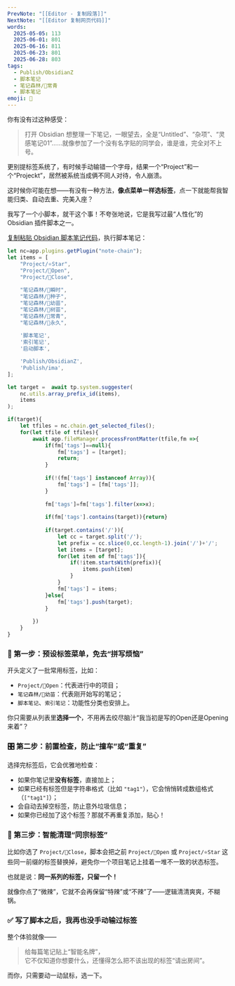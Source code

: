 ```yaml
---
PrevNote: "[[Editor - 复制段落]]"
NextNote: "[[Editor 复制网页代码]]"
words:
  2025-05-05: 113
  2025-06-01: 801
  2025-06-16: 811
  2025-06-23: 801
  2025-06-28: 803
tags:
  - Publish/ObsidianZ
  - 脚本笔记
  - 笔记森林/🌲常青
  - 脚本笔记
emoji: 📣
---
```


你有没有过这种感受：

> 打开 Obsidian 想整理一下笔记，一眼望去，全是“Untitled”、“杂项”、“灵感笔记01”……就像参加了一个没有名字贴的同学会，谁是谁，完全对不上号。

更别提标签系统了，有时候手动输错一个字母，结果一个“Project”和一个“Projeckt”，居然被系统当成俩不同人对待，令人崩溃。

这时候你可能在想——有没有一种方法，**像点菜单一样选标签**，点一下就能帮我智能归类、自动去重、完美入座？

我写了一个小脚本，就干这个事！不夸张地说，它是我写过最“人性化”的 Obsidian 插件脚本之一。

[复制粘贴 Obsidian 脚本笔记代码](https://mp.weixin.qq.com/s/hn5tGVlzYAMJ7OXySNH3gQ)，执行脚本笔记：

```js //templater
let nc=app.plugins.getPlugin("note-chain");
let items = [
	"Project/⭐Star",
	"Project/📖Open", 
	"Project/📕Close",
	
	"笔记森林/🎵瞬时",
	"笔记森林/🌰种子", 
	"笔记森林/🌱幼苗", 
	"笔记森林/🌴树苗", 
	"笔记森林/🌲常青", 
	"笔记森林/🎼永久", 
	
	'脚本笔记',
	'索引笔记',
	'启动脚本',

	'Publish/ObsidianZ',
	'Publish/ima',
];

let target =  await tp.system.suggester(
	nc.utils.array_prefix_id(items),
	items
);

if(target){
	let tfiles = nc.chain.get_selected_files();
	for(let tfile of tfiles){
		await app.fileManager.processFrontMatter(tfile,fm =>{
			if(fm['tags']==null){
				fm['tags'] = [target];
				return;
			}
			
			if(!(fm['tags'] instanceof Array)){
				fm['tags'] = [fm['tags']];
			}
			
			fm['tags']=fm['tags'].filter(x=>x);
			
			if(fm['tags'].contains(target)){return}
			
			if(target.contains('/')){
				let cc = target.split('/');
				let prefix = cc.slice(0,cc.length-1).join('/')+'/';
				let items = [target];
				for(let item of fm['tags']){
					if(!item.startsWith(prefix)){
						items.push(item)
					}
				}
				fm['tags'] = items;
			}else{
				fm['tags'].push(target);
			}
			
		})
	}
}
```


### 🧩 第一步：预设标签菜单，免去“拼写烦恼”

开头定义了一批常用标签，比如：

- `Project/📖Open`：代表进行中的项目；
- `笔记森林/🌱幼苗`：代表刚开始写的笔记；
- `脚本笔记`、`索引笔记`：功能性分类也安排上。

你只需要从列表里**选择一个**，不用再去绞尽脑汁“我当初是写的Open还是Opening来着”？

### 🎛 第二步：前置检查，防止“撞车”或“重复”

选择完标签后，它会优雅地检查：

- 如果你笔记里**没有标签**，直接加上；
- 如果已经有标签但是字符串格式（比如 `"tag1"`），它会悄悄转成数组格式（`["tag1"]`）；
- 会自动去掉空标签，防止意外垃圾信息；
- 如果你已经加了这个标签？那就不再重复添加，贴心！

### 🧹 第三步：智能清理“同宗标签”

比如你选了 `Project/📕Close`，脚本会把之前 `Project/📖Open` 或 `Project/⭐Star` 这些同一前缀的标签替换掉，避免你一个项目笔记上挂着一堆不一致的状态标签。

也就是说：**同一系列的标签，只留一个！**  

就像你点了“微辣”，它就不会再保留“特辣”或“不辣”了——逻辑清清爽爽，不糊锅。

### ✅ 写了脚本之后，我再也没手动输过标签

整个体验就像——

> 给每篇笔记贴上“智能名牌”，  
> 它不仅知道你想要什么，还懂得怎么把不该出现的标签“请出房间”。

而你，只需要动一动鼠标，选一下。

